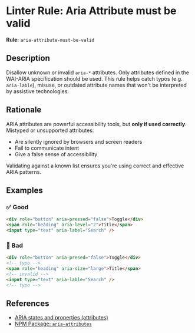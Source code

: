 # Linter Rule: Aria Attribute must be valid

**Rule:** `aria-attribute-must-be-valid`

## Description

Disallow unknown or invalid `aria-*` attributes. Only attributes defined in the
WAI-ARIA specification should be used. This rule helps catch typos (e.g.
`aria-lable`), misuse, or outdated attribute names that won't be interpreted by
assistive technologies.

## Rationale

ARIA attributes are powerful accessibility tools, but **only if used
correctly**. Mistyped or unsupported attributes:

- Are silently ignored by browsers and screen readers
- Fail to communicate intent
- Give a false sense of accessibility

Validating against a known list ensures you're using correct and effective ARIA
patterns.

## Examples

### ✅ Good

```html
<div role="button" aria-pressed="false">Toggle</div>
<span role="heading" aria-level="2">Title</span>
<input type="text" aria-label="Search" />
```

### 🚫 Bad

```html
<div role="button" aria-presed="false">Toggle</div>
<!-- typo -->
<span role="heading" aria-size="large">Title</span>
<!-- invalid -->
<input type="text" aria-lable="Search" />
<!-- typo -->
```

## References

- [ARIA states and properties (attributes)](https://developer.mozilla.org/en-US/docs/Web/Accessibility/ARIA/Reference/Attributes)
- [NPM Package: `aria-attributes`](https://github.com/wooorm/aria-attributes)
